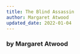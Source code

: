 ```yaml
---
title: The Blind Assassin
author: Margaret Atwood
updated_date: 2022-01-04
---
```


### by Margaret Atwood
